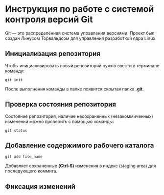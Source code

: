 # **Инструкция по работе с системой контроля версий Git**

Git — это распределённая система управления версиями. Проект был создан Линусом Торвальдсом для управления разработкой ядра Linux.

## Инициализация репозитория

Чтобы инициализировать новый репозиторий нужно ввести в терминале команду:

    git init
    
После выполнения команды в папке появится скрытая папка **.git**.

## Проверка состояния репозитория

Состояние репозитория, наличие несохраненных (незакоммиченных) изменений можно проверить с помощью команды:

    git status

## Добавление содержимого рабочего каталога

    git add file_name

Добавляет сохраненные **(Ctrl-S)** изменения в индекс (staging area) для последующего коммита. 

## Фиксация изменений
